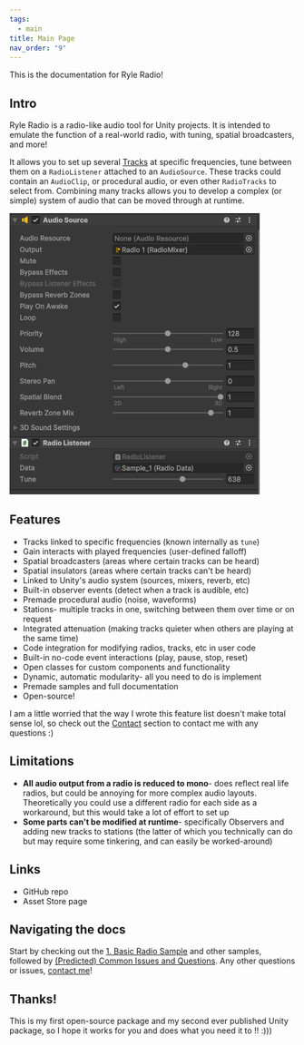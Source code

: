 ```yaml
---
tags:
  - main
title: Main Page
nav_order: "9"
---
```


This is the documentation for Ryle Radio!
## Intro
Ryle Radio is a radio-like audio tool for Unity projects. It is intended to emulate the function of a real-world radio, with tuning, spatial broadcasters, and more!

It allows you to set up several [Tracks](1.%20Basic%20Radio%20Sample#An%20average%20track) at specific frequencies, tune between them on a `RadioListener` attached to an `AudioSource`. These tracks could contain an `AudioClip`, or procedural audio, or even other `RadioTracks` to select from. Combining many tracks allows you to develop a complex (or simple) system of audio that can be moved through at runtime.

![Pasted image 20250922183059](Images/Info/20250922183059.png)
## Features
- Tracks linked to specific frequencies (known internally as `tune`)
- Gain interacts with played frequencies (user-defined falloff)
- Spatial broadcasters (areas where certain tracks can be heard)
- Spatial insulators (areas where certain tracks can't be heard)
- Linked to Unity's audio system (sources, mixers, reverb, etc)
- Built-in observer events (detect when a track is audible, etc)
- Premade procedural audio (noise, waveforms)
- Stations- multiple tracks in one, switching between them over time or on request
- Integrated attenuation (making tracks quieter when others are playing at the same time)
- Code integration for modifying radios, tracks, etc in user code
- Built-in no-code event interactions (play, pause, stop, reset)
- Open classes for custom components and functionality
- Dynamic, automatic modularity- all you need to do is implement
- Premade samples and full documentation
- Open-source!

I am a little worried that the way I wrote this feature list doesn't make total sense lol, so check out the [Contact](General/Contact.md) section to contact me with any questions :)

## Limitations
- **All audio output from a radio is reduced to mono**- does reflect real life radios, but could be annoying for more complex audio layouts. Theoretically you could use a different radio for each side as a workaround, but this would take a lot of effort to set up
- **Some parts can't be modified at runtime**- specifically Observers and adding new tracks to stations (the latter of which you technically can do but may require some tinkering, and can easily be worked-around)

## Links
- GitHub repo
- Asset Store page

## Navigating the docs
Start by checking out the [1. Basic Radio Sample](Guides/1.%20Basic%20Radio%20Sample.md) and other samples, followed by [(Predicted) Common Issues and Questions](General/Info/(Predicted)%20Common%20Issues%20and%20Questions.md). Any other questions or issues, [contact me](General/Contact.md)!

## Thanks!
This is my first open-source package and my second ever published Unity package, so I hope it works for you and does what you need it to !!   :)))